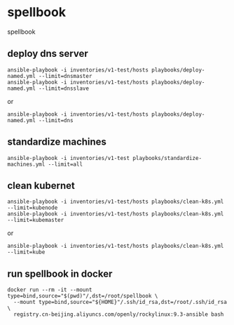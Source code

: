 # spellbook
spellbook

## deploy dns server
```
ansible-playbook -i inventories/v1-test/hosts playbooks/deploy-named.yml --limit=dnsmaster
ansible-playbook -i inventories/v1-test/hosts playbooks/deploy-named.yml --limit=dnsslave
```
or 
```
ansible-playbook -i inventories/v1-test/hosts playbooks/deploy-named.yml --limit=dns
```

## standardize machines
```
ansible-playbook -i inventories/v1-test playbooks/standardize-machines.yml --limit=all
```

## clean kubernet
```
ansible-playbook -i inventories/v1-test/hosts playbooks/clean-k8s.yml --limit=kubenode
ansible-playbook -i inventories/v1-test/hosts playbooks/clean-k8s.yml --limit=kubemaster
```
or
```
ansible-playbook -i inventories/v1-test/hosts playbooks/clean-k8s.yml --limit=kube
```

## run spellbook in docker
```
docker run --rm -it --mount type=bind,source="$(pwd)"/,dst=/root/spellbook \
  --mount type=bind,source="${HOME}"/.ssh/id_rsa,dst=/root/.ssh/id_rsa \
  registry.cn-beijing.aliyuncs.com/openly/rockylinux:9.3-ansible bash
```